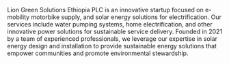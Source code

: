 
Lion Green Solutions Ethiopia PLC is an innovative startup focused on e-mobility motorbike supply, and solar energy solutions for electrification. Our services include water pumping systems, home electrification, and other innovative power solutions for sustainable service delivery. Founded in 2021 by a team of experienced professionals, we leverage our expertise in solar energy design and installation to provide sustainable energy solutions that empower communities and promote environmental stewardship.
